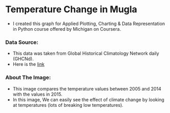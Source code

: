 # Temperature Change in Mugla

- I created this graph for Applied Plotting, Charting & Data Representation in Python course offered by Michigan on Coursera.

### Data Source:

- This data was taken from Global Historical Climatology Network daily (GHCNd).
- Here is the [link](https://www.ncei.noaa.gov/products/land-based-station/global-historical-climatology-network-daily)

### About The Image:

- This image compares the temperature values between 2005 and 2014 with the values in 2015.
- In this image, We can easily see the effect of climate change by looking at temperatures (lots of breaking low temperatures).
